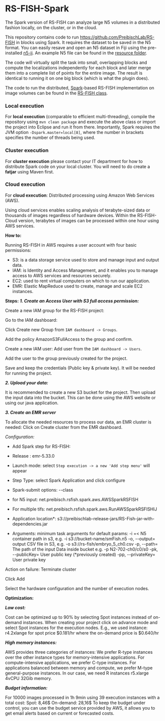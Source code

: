 # RS-FISH-Spark
The Spark version of RS-FISH can analyze large N5 volumes in a distributed fashion locally, on the cluster, or in the cloud. 

This repository contains code to run https://github.com/PreibischLab/RS-FISH in blocks using Spark. It requires the dataset to be saved in the N5 format. You can easily resave and open an N5 dataset in Fiji using the pre-installed [n5-ij](https://github.com/saalfeldlab/n5-ij). An example N5 file can be found in the [resource folder](https://github.com/PreibischLab/RS-FISH-Spark/tree/main/src/main/resources).

The code will virtually split the task into small, overlapping blocks and compute the localizations independently for each block and later merge them into a complete list of points for the entire image. The result is identical to running it on one big block (which is what the plugin does).

The code to run the distributed, [Spark](http://spark.apache.org)-based RS-FISH implementation on image volumes can be found in the [RS-FISH class](https://github.com/PreibischLab/RS-FISH-Spark/blob/main/src/main/java/net/preibisch/rsfish/spark/SparkRSFISH.java).



### Local execution <a name="local">
</a> 

For **local execution** (comparable to efficient multi-threading), compile the repository using `mvn clean package` and execute the above class or import the project into Eclipse and run it from there. Importantly, Spark requires the JVM option `-Dspark.master=local[8]`, where the number in brackets specifies the number of threads being used.



### Cluster execution <a name="cluster">
</a> 

For **cluster execution** please contact your IT department for how to distribute Spark code on your local cluster. You will need to do create a **fatjar** using Maven first.



### Cloud execution <a name="cloud">
</a> 

For **cloud execution**: Distributed processing using Amazon Web Services (AWS). 

Using cloud services enables scaling analysis of terabyte-sized data or thousands of images regardless of hardware devices. Within the RS-FISH-Cloud version, terabytes of images can be processed within one hour using AWS services.

**How to:**

Running RS-FISH in AWS requires a user account with four basic permissions:
* S3: is a data storage service used to store and manage input and output data.
* IAM: is Identity and Access Management, and it enables you to manage access to AWS services and resources securely.
* EC2: used to rent virtual computers on which to run our application. 
* EMR: Elastic MapReduce used to create, manage and scale EC2 instances.

**Steps:**
_**1. Create an Access User with S3 full access permission:**_

Create a new IAM group for the RS-FISH project:


Go to the IAM dashboard:

Click Create new Group from ```IAM dashboard -> Groups```.


Add the policy AmazonS3FullAccess to the group and confirm.


Create a new IAM user:
Add user from the ```IAM dashboard -> Users```.


Add the user to the group previously created for the project.


Save and keep the credentials (Public key & private key). It will be needed for running the project.


_**2. Upload your data:**_

It is recommended to create a new S3 bucket for the project. 
Then upload the input data into the bucket.
This can be done using the AWS website or using our java application.

_**3. Create an EMR server**_ 

To allocate the needed resources to process our data, an EMR cluster is needed:
Click on Create cluster from the EMR dashboard.

*Configuration:* 
* Add Spark step for RS-FISH:
* Release : emr-5.33.0
* Launch mode: select ```Step execution -> a new 'Add step menu'``` will appear
* Step Type: select Spark Application and click configure

* Spark-submit options: --class 
* for N5 input: net.preibisch.rsfish.spark.aws.AWSSparkRSFISH
* For multiple tifs: net.preibisch.rsfish.spark.aws.RunAWSSparkRSFISHIJ
* Application location*: s3://preibischlab-release-jars/RS-Fish-jar-with-dependencies.jar
* Arguments: minimum task arguments for default params:
-i =< N5 container path in s3, e.g. -i s3://bucket-name/smFish.n5 -o, --output= output CSV file in S3, e.g. -o s3://rs-fish/embryo_5_ch0.csv -p, --path= The path of the input Data inside bucket e.g. -p N2-702-ch0/c0/s0 -pk, --publicKey= User public key (*previously created) -pp, --privateKey= User private key
 
Action on failure: Terminate cluster

Click Add
 

Select the hardware configuration and the number of execution nodes.



**Optimization:**

_**Low cost:**_

Cost can be optimized up to 90% by selecting Spot instances instead of on-demand instances. When creating your project click on advance mode and select Spot instances for the execution nodes.
E.g., we used instance: r4.2xlange for spot price $0.181/hr where the on-demand price is  $0.640/hr


_**High memory instances:**_

AWS provides three categories of instances: We prefer R-type instances over the other instance types for memory-intensive applications. For compute-intensive applications, we prefer C-type instances. For applications balanced between memory and compute, we prefer M-type general-purpose instances.
In our case, we need R instances r5.xlarge 4vCPU 32Gib memory.

_**Budget information:**_

For 10000 images processed in 1h 9min using 39 execution instances with a total cost:
Spot: 8,46$
On-demand: 28,16$ 
To keep the budget under control, you can use the budget service provided by AWS,
it allows you to get email alerts based on current or forecasted costs.
 
